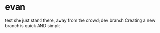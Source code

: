 # evan
test
she just stand there, away from the crowd;
dev branch
Creating a new branch is quick AND simple.